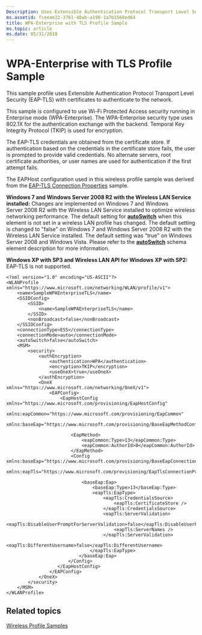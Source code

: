 ```yaml
---
Description: Uses Extensible Authentication Protocol Transport Level Security (EAP-TLS) with certificates to authenticate to the network.
ms.assetid: fceeae22-3761-48ab-a190-1a7b1568ed64
title: WPA-Enterprise with TLS Profile Sample
ms.topic: article
ms.date: 05/31/2018
---
```


# WPA-Enterprise with TLS Profile Sample

This sample profile uses Extensible Authentication Protocol Transport Level Security (EAP-TLS) with certificates to authenticate to the network.

This sample is configured to use Wi-Fi Protected Access security running in Enterprise mode (WPA-Enterprise). The WPA-Enterprise security type uses 802.1X for the authentication exchange with the backend. Temporal Key Integrity Protocol (TKIP) is used for encryption.

The EAP-TLS credentials are obtained from the certificate store. If authentication based on the credentials in the certificate store fails, the user is prompted to provide valid credentials. No alternate servers, root certificate authorities, or user names are used for authentication if the first attempt fails.

The EAPHost configuration used in this wireless profile sample was derived from the [EAP-TLS Connection Properties](../eaphost/eap-tls-connection-properties.md) sample.

**Windows 7 and Windows Server 2008 R2 with the Wireless LAN Service installed:** Changes are implemented on Windows 7 and Windows Server 2008 R2 with the Wireless LAN Service installed to optimize wireless networking performance. The default setting for [**autoSwitch**](wlan-profileschema-autoswitch-wlanprofile-element.md) when this element is not set in a wireless LAN profile has changed. The default setting is changed to "false" on Windows 7 and Windows Server 2008 R2 with the Wireless LAN Service installed. The default setting was "true" on Windows Server 2008 and Windows Vista. Please refer to the [**autoSwitch**](wlan-profileschema-autoswitch-wlanprofile-element.md) schema element description for more information.

**Windows XP with SP3 and Wireless LAN API for Windows XP with SP2:** EAP-TLS is not supported.

``` syntax
<?xml version="1.0" encoding="US-ASCII"?>
<WLANProfile xmlns="https://www.microsoft.com/networking/WLAN/profile/v1">
    <name>SampleWPAEnterpriseTLS</name>
    <SSIDConfig>
        <SSID>
            <name>SampleWPAEnterpriseTLS</name>
        </SSID>
        <nonBroadcast>false</nonBroadcast>
    </SSIDConfig>
    <connectionType>ESS</connectionType>
    <connectionMode>auto</connectionMode>
    <autoSwitch>false</autoSwitch>
    <MSM>
        <security>
            <authEncryption>
                <authentication>WPA</authentication>
                <encryption>TKIP</encryption>
                <useOneX>true</useOneX>
            </authEncryption>
            <OneX xmlns="https://www.microsoft.com/networking/OneX/v1">
                <EAPConfig>
                    <EapHostConfig xmlns="https://www.microsoft.com/provisioning/EapHostConfig" 
                                   xmlns:eapCommon="https://www.microsoft.com/provisioning/EapCommon" 
                                   xmlns:baseEap="https://www.microsoft.com/provisioning/BaseEapMethodConfig">
 
                        <EapMethod>
                            <eapCommon:Type>13</eapCommon:Type> 
                            <eapCommon:AuthorId>0</eapCommon:AuthorId> 
                        </EapMethod>
                        <Config xmlns:baseEap="https://www.microsoft.com/provisioning/BaseEapConnectionPropertiesV1" 
                                xmlns:eapTls="https://www.microsoft.com/provisioning/EapTlsConnectionPropertiesV1">

                            <baseEap:Eap>
                                <baseEap:Type>13</baseEap:Type> 
                                <eapTls:EapType>
                                    <eapTls:CredentialsSource>
                                        <eapTls:CertificateStore />
                                    </eapTls:CredentialsSource>
                                    <eapTls:ServerValidation>
                                        <eapTls:DisableUserPromptForServerValidation>false</eapTls:DisableUserPromptForServerValidation> 
                                        <eapTls:ServerNames /> 
                                    </eapTls:ServerValidation> 
                                   <eapTls:DifferentUsername>false</eapTls:DifferentUsername> 
                               </eapTls:EapType>
                           </baseEap:Eap>
                       </Config>
                   </EapHostConfig>
                </EAPConfig>
            </OneX>
        </security>
    </MSM>
</WLANProfile>
```

## Related topics

<dl> <dt>

[Wireless Profile Samples](wireless-profile-samples.md)
</dt> </dl>

 

 